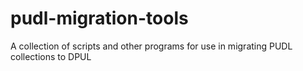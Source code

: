 # pudl-migration-tools
A collection of scripts and other programs for use in migrating PUDL collections to DPUL
